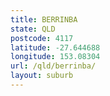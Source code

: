 ```yaml
---
title: BERRINBA
state: QLD
postcode: 4117
latitude: -27.644688
longitude: 153.08304
url: /qld/berrinba/
layout: suburb
---
```

